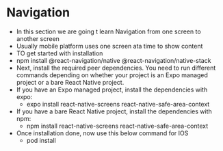 # Navigation
- In this section we are going t learn Navigation from one screen to another screen
- Usually mobile platform uses one screen ata time to show content
- TO get started with installation
- npm install @react-navigation/native @react-navigation/native-stack
- Next, install the required peer dependencies. You need to run different commands depending on whether your project is an Expo managed project or a bare React Native project.
- If you have an Expo managed project, install the dependencies with expo:
    - expo install react-native-screens react-native-safe-area-context
- If you have a bare React Native project, install the dependencies with npm:
    - npm install react-native-screens react-native-safe-area-context
- Once installation done, now use this below command for IOS
    - pod install
